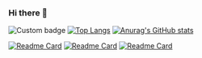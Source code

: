 ### Hi there 👋

<!--
**ali-azimzadeh/Ali-Azimzadeh** is a ✨ _special_ ✨ repository because its `README.md` (this file) appears on your GitHub profile.

Here are some ideas to get you started:

- 🔭 I’m currently working on ...
- 🌱 I’m currently learning ...
- 👯 I’m looking to collaborate on ...
- 🤔 I’m looking for help with ...
- 💬 Ask me about ...
- 📫 How to reach me: ...
- 😄 Pronouns: ...
- ⚡ Fun fact: ...
-->
![Custom badge](https://img.shields.io/badge/Job%20Title-C%23%20Developer%20--%20Desktop%20--%20Web%20Developer%20--%20IOT%20Solutions-red)
[![Top Langs](https://github-readme-stats.vercel.app/api/top-langs/?username=ali-azimzadeh)](https://github.com/anuraghazra/github-readme-stats)
[![Anurag's GitHub stats](https://github-readme-stats.vercel.app/api?username=ali-azimzadeh)](https://github.com/anuraghazra/github-readme-stats)

[![Readme Card](https://github-readme-stats.vercel.app/api/pin/?username=ali-azimzadeh&repo=LEARNING_TOAST-CSHARP)](https://github.com/anuraghazra/github-readme-stats)
[![Readme Card](https://github-readme-stats.vercel.app/api/pin/?username=ali-azimzadeh&repo=LEARNING_TYPED_DATASET)](https://github.com/anuraghazra/github-readme-stats)
[![Readme Card](https://github-readme-stats.vercel.app/api/pin/?username=ali-azimzadeh&repo=LEARNING_ENCRYPT_CONNECTION_STRING)](https://github.com/anuraghazra/github-readme-stats)

